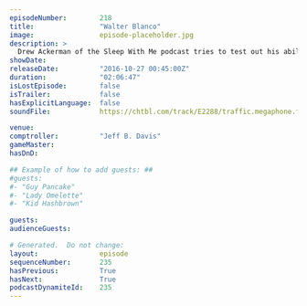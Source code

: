 ```yaml
---
episodeNumber:        218
title:                "Walter Blanco"
image:                episode-placeholder.jpg
description: >
  Drew Ackerman of the Sleep With Me podcast tries to test out his ability to put people to sleep on the Harmontown fan. Speaking of fans, one of the weirdest ones ever takes the stage. Watch the video at harmontown.com/live
showDate:             
releaseDate:          "2016-10-27 00:45:00Z"
duration:             "02:06:47"
isLostEpisode:        false
isTrailer:            false
hasExplicitLanguage:  false
soundFile:            https://chtbl.com/track/E2288/traffic.megaphone.fm/STA6815451731.mp3

venue:                
comptroller:          "Jeff B. Davis"
gameMaster:           
hasDnD:               

## Example of how to add guests: ##
#guests:
#- "Guy Pancake"
#- "Lady Omelette"
#- "Kid Hashbrown"

guests:
audienceGuests:

# Generated.  Do not change:
layout:               episode
sequenceNumber:       235
hasPrevious:          True
hasNext:              True
podcastDynamiteId:    235
---
```


<!-- The episode description will be rendered here -->
<!-- Add your content below here -->

